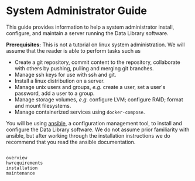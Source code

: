 # System Administrator Guide

This guide provides information to help a system administrator install, configure, and maintain a server running the Data Library software.

**Prerequisites:** This is not a tutorial on linux system administration. We will assume that the reader is able to perform tasks such as
* Create a git repository, commit content to the repository, collaborate with others by pushing, pulling and merging git branches.
* Manage ssh keys for use with ssh and git.
* Install a linux distribution on a server.
* Manage unix users and groups, *e.g.* create a user, set a user's password, add a user to a group.
* Manage storage volumes, *e.g.* configure LVM; configure RAID; format and mount filesystems.
* Manage containerized services using `docker-compose`.

You will be using [ansible](https://docs.ansible.com/ansible_community.html), a configuration management tool, to install and configure the Data Library software. We do not assume prior familiarity with ansible, but after working through the installation instructions we do recommend that you read the ansible documentation.

```{toctree}

overview
hwrequirements
installation
maintenance
```
